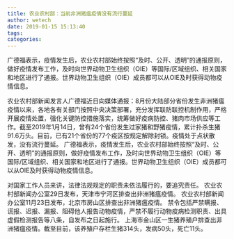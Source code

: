 ```yaml
---
title: 农业农村部：当前非洲猪瘟疫情没有流行蔓延
author: wetech
date: 2019-01-15 15:13:40
tags: 
categories: 
---
```

广德福表示，疫情发生后，农业农村部始终按照“及时、公开、透明”的通报原则，做好疫情发布工作，及时向世界动物卫生组织（OIE）等国际/区域组织、相关国家和地区进行了通报。世界动物卫生组织（OIE）成员都可以从OIE及时获得动物疫情信息。
<!-- more -->
农业农村部新闻发言人广德福近日向媒体通报：8月份大陆部分省份发生非洲猪瘟疫情以来，各地各有关部门按照中央决策部署，充分发挥联防联控机制作用，严格开展疫情处置，强化关键防控措施落实，统筹做好疫病防控、猪肉市场供应等工作。截至2019年1月14日，曾有24个省份发生过家猪和野猪疫情，累计扑杀生猪91.6万头。目前，已有21个省份的77个疫区按规定解除封锁。疫情处于点状散发，没有流行蔓延。
广德福表示，疫情发生后，农业农村部始终按照“及时、公开、透明”的通报原则，做好疫情发布工作，及时向世界动物卫生组织（OIE）等国际/区域组织、相关国家和地区进行了通报。世界动物卫生组织（OIE）成员都可以从OIE及时获得动物疫情信息。
 
 
对国家工作人员来讲，法律法规规定的职责未依法履行的，要追究责任。
农业农村部新闻办公室29日发布，天津市宁河区排查出非洲猪瘟疫情。
农业农村部新闻办公室11月23日发布，北京市房山区排查出非洲猪瘟疫情。
禁令包括严禁瞒报、谎报、迟报、漏报、阻碍他人报告动物疫情，严禁不履行动物疫病检测职责、出具虚假检测报告等八条，自发布之日起施行。
上海市金山区一生猪养殖户排查出非洲猪瘟疫情。截至目前，该养殖户存栏生猪314头，发病50头，死亡11头。

